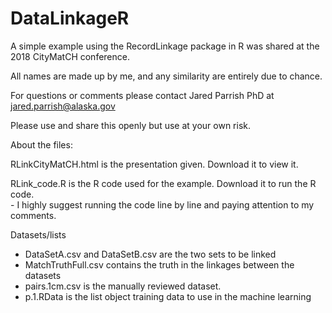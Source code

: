 # DataLinkageR
A simple example using the RecordLinkage package in R was shared at the 2018 CityMatCH conference.

All names are made up by me, and any similarity are entirely due to chance.

For questions or comments please contact Jared Parrish PhD at jared.parrish@alaska.gov

Please use and share this openly but use at your own risk.

About the files:

RLinkCityMatCH.html is the presentation given. Download it to view it.  
  
RLink_code.R is the R code used for the example. Download it to run the R code.  
    - I highly suggest running the code line by line and paying attention to my comments.  
    
Datasets/lists 
  - DataSetA.csv and DataSetB.csv are the two sets to be linked
  - MatchTruthFull.csv contains the truth in the linkages between the datasets
  - pairs.1cm.csv is the manually reviewed dataset.
  - p.1.RData is the list object training data to use in the machine learning

